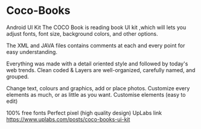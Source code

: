 # Coco-Books
Android UI Kit
The COCO Book is reading book UI kit ,which will  lets you adjust fonts, font size, background colors, and other options.

The XML and JAVA files contains comments at each and every point for easy understanding.

Everything was made with a detail oriented style and followed by today's web trends. Clean coded & Layers are well-organized, carefully named, and grouped.

Change text, colours and graphics, add or place photos.
Customize every elements as much, or as little as you want.
Customise elements (easy to edit)

100% free fonts
Perfect pixel (high quality design)
UpLabs link https://www.uplabs.com/posts/coco-books-ui-kit
